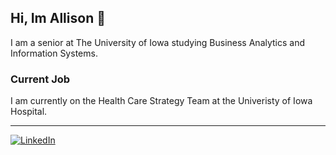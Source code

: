 ## Hi, Im Allison 👋

I am a senior at The University of Iowa studying Business Analytics and Information Systems.

### Current Job

I am currently on the Health Care Strategy Team at the Univeristy of Iowa Hospital.

---
[![LinkedIn](https://img.shields.io/badge/LinkedIn-Connect-blue?style=for-the-badge&logo=linkedin)](https://www.linkedin.com/in/allison-elmore/)

<!--
**amelmore14/amelmore14** is a ✨ _special_ ✨ repository because its `README.md` (this file) appears on your GitHub profile.

Here are some ideas to get you started:

- 🔭 I’m currently working on ...
- 🌱 I’m currently learning ...
- 👯 I’m looking to collaborate on ...
- 🤔 I’m looking for help with ...
- 💬 Ask me about ...
- 📫 How to reach me: ...
- 😄 Pronouns: ...
- ⚡ Fun fact: ...
-->
